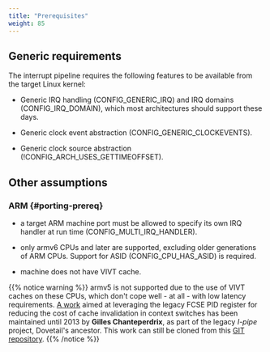 ```yaml
---
title: "Prerequisites"
weight: 85
---
```


## Generic requirements

The interrupt pipeline requires the following features to be available
from the target Linux kernel:

- Generic IRQ handling (CONFIG_GENERIC_IRQ) and IRQ domains
  (CONFIG_IRQ_DOMAIN), which most architectures should support these
  days.

- Generic clock event abstraction (CONFIG_GENERIC_CLOCKEVENTS).

- Generic clock source abstraction (!CONFIG_ARCH_USES_GETTIMEOFFSET).

## Other assumptions

### ARM {#porting-prereq}

- a target ARM machine port must be allowed to specify its own IRQ
  handler at run time (CONFIG_MULTI_IRQ_HANDLER).

- only armv6 CPUs and later are supported, excluding older generations
  of ARM CPUs. Support for ASID (CONFIG_CPU_HAS_ASID) is required.

- machine does not have VIVT cache.

{{% notice warning %}}
armv5 is not supported due to the use of VIVT caches on these
CPUs, which don't cope well - at all - with low latency requirements. [A
work](https://static.lwn.net/images/conf/rtlws11/papers/proc/p01.pdf)
aimed at leveraging the legacy FCSE PID register for reducing the cost
of cache invalidation in context switches has been maintained until
2013 by **Gilles Chanteperdrix**, as part of the legacy *I-pipe* project, Dovetail's ancestor.
This work can still be cloned from this [GIT repository](git://archive.xenomai.org/ipipe-gch.git).
{{% /notice %}}
